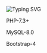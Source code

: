 ![Typing SVG](https://readme-typing-svg.herokuapp.com?color=%2336BCF7&lines=Todo+list+на+Laravel)

PHP-7.3+

MySQL-8.0

Bootstrap-4
